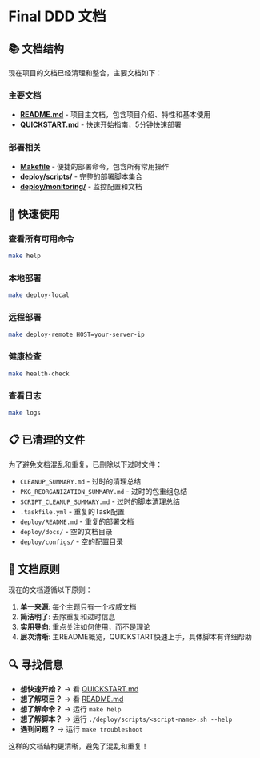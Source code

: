 # Final DDD 文档

## 📚 文档结构

现在项目的文档已经清理和整合，主要文档如下：

### 主要文档
- **[README.md](../README.md)** - 项目主文档，包含项目介绍、特性和基本使用
- **[QUICKSTART.md](../QUICKSTART.md)** - 快速开始指南，5分钟快速部署

### 部署相关
- **[Makefile](../Makefile)** - 便捷的部署命令，包含所有常用操作
- **[deploy/scripts/](../deploy/scripts/)** - 完整的部署脚本集合
- **[deploy/monitoring/](../deploy/monitoring/)** - 监控配置和文档

## 🚀 快速使用

### 查看所有可用命令
```bash
make help
```

### 本地部署
```bash
make deploy-local
```

### 远程部署
```bash
make deploy-remote HOST=your-server-ip
```

### 健康检查
```bash
make health-check
```

### 查看日志
```bash
make logs
```

## 📋 已清理的文件

为了避免文档混乱和重复，已删除以下过时文件：
- `CLEANUP_SUMMARY.md` - 过时的清理总结
- `PKG_REORGANIZATION_SUMMARY.md` - 过时的包重组总结  
- `SCRIPT_CLEANUP_SUMMARY.md` - 过时的脚本清理总结
- `.taskfile.yml` - 重复的Task配置
- `deploy/README.md` - 重复的部署文档
- `deploy/docs/` - 空的文档目录
- `deploy/configs/` - 空的配置目录

## 🎯 文档原则

现在的文档遵循以下原则：
1. **单一来源**: 每个主题只有一个权威文档
2. **简洁明了**: 去除重复和过时信息
3. **实用导向**: 重点关注如何使用，而不是理论
4. **层次清晰**: 主README概览，QUICKSTART快速上手，具体脚本有详细帮助

## 🔍 寻找信息

- **想快速开始？** → 看 [QUICKSTART.md](../QUICKSTART.md)
- **想了解项目？** → 看 [README.md](../README.md)
- **想了解命令？** → 运行 `make help`
- **想了解脚本？** → 运行 `./deploy/scripts/<script-name>.sh --help`
- **遇到问题？** → 运行 `make troubleshoot`

这样的文档结构更清晰，避免了混乱和重复！